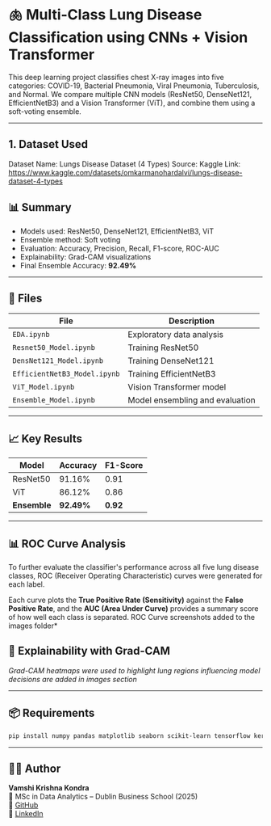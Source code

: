 # 🫁 Multi-Class Lung Disease Classification using CNNs + Vision Transformer

This deep learning project classifies chest X-ray images into five categories: COVID-19, Bacterial Pneumonia, Viral Pneumonia, Tuberculosis, and Normal. We compare multiple CNN models (ResNet50, DenseNet121, EfficientNetB3) and a Vision Transformer (ViT), and combine them using a soft-voting ensemble.

---
## 1. Dataset Used
Dataset Name: Lungs Disease Dataset (4 Types)
Source: Kaggle
Link:  https://www.kaggle.com/datasets/omkarmanohardalvi/lungs-disease-dataset-4-types

## 📊 Summary

- Models used: ResNet50, DenseNet121, EfficientNetB3, ViT
- Ensemble method: Soft voting
- Evaluation: Accuracy, Precision, Recall, F1-score, ROC-AUC
- Explainability: Grad-CAM visualizations
- Final Ensemble Accuracy: **92.49%**

---

## 📂 Files

| File | Description |
|------|-------------|
| `EDA.ipynb` | Exploratory data analysis |
| `Resnet50_Model.ipynb` | Training ResNet50 |
| `DensNet121_Model.ipynb` | Training DenseNet121 |
| `EfficientNetB3_Model.ipynb` | Training EfficientNetB3 |
| `ViT_Model.ipynb` | Vision Transformer model |
| `Ensemble_Model.ipynb` | Model ensembling and evaluation |

---

## 📈 Key Results

| Model | Accuracy | F1-Score |
|-------|----------|----------|
| ResNet50 | 91.16% | 0.91 |
| ViT | 86.12% | 0.86 |
| **Ensemble** | **92.49%** | **0.92** |

---
 ## 📊 ROC Curve Analysis

To further evaluate the classifier's performance across all five lung disease classes, ROC (Receiver Operating Characteristic) curves were generated for each label.

Each curve plots the **True Positive Rate (Sensitivity)** against the **False Positive Rate**, and the **AUC (Area Under Curve)** provides a summary score of how well each class is separated.
ROC Curve screenshots added to the images folder*


## 🧠 Explainability with Grad-CAM

*Grad-CAM heatmaps were used to highlight lung regions influencing model decisions are added in images section*


---

## 📦 Requirements

```bash
pip install numpy pandas matplotlib seaborn scikit-learn tensorflow keras torch torchvision timm opencv-python
```            

---

## 👨‍💻 Author

**Vamshi Krishna Kondra**  
📍 MSc in Data Analytics – Dublin Business School (2025)  
🔗 [GitHub](https://github.com/VamshiKondra77)  
🔗 [LinkedIn](https://www.linkedin.com/in/vamshi-krishna-kondra-5a124a216/)


